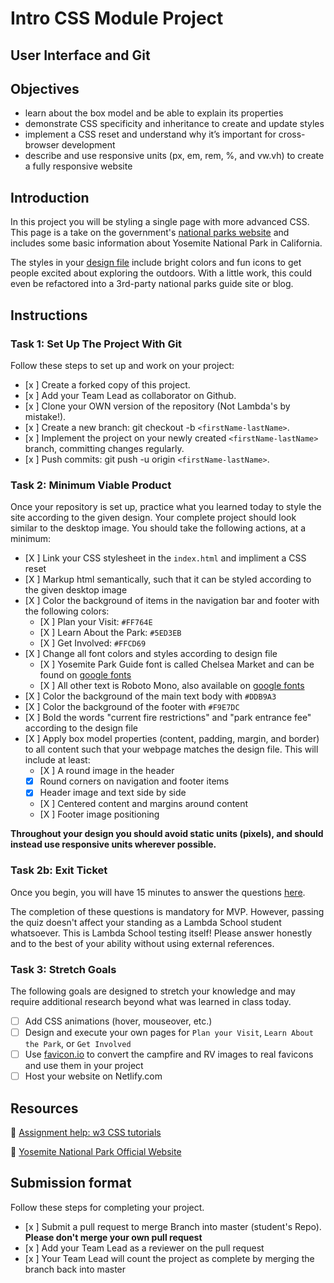 # Intro CSS Module Project

## User Interface and Git

## Objectives

- learn about the box model and be able to explain its properties
- demonstrate CSS specificity and inheritance to create and update styles
- implement a CSS reset and understand why it’s important for cross-browser development
- describe and use responsive units (px, em, rem, %, and vw.vh) to create a fully responsive website

## Introduction

In this project you will be styling a single page with more advanced CSS. This page is a take on the government's [national parks website](https://www.nps.gov/yose/index.htm) and includes some basic information about Yosemite National Park in California.

The styles in your [design file](/design/desktop.jpg) include bright colors and fun icons to get people excited about exploring the outdoors. With a little work, this could even be refactored into a 3rd-party national parks guide site or blog.

## Instructions

### Task 1: Set Up The Project With Git

Follow these steps to set up and work on your project:

- [x ] Create a forked copy of this project.
- [x ] Add your Team Lead as collaborator on Github.
- [x ] Clone your OWN version of the repository (Not Lambda's by mistake!).
- [x ] Create a new branch: git checkout -b `<firstName-lastName>`.
- [x ] Implement the project on your newly created `<firstName-lastName>` branch, committing changes regularly.
- [x ] Push commits: git push -u origin `<firstName-lastName>`.

### Task 2: Minimum Viable Product

Once your repository is set up, practice what you learned today to style the site according to the given design. Your complete project should look similar to the desktop image. You should take the following actions, at a minimum:

- [X ] Link your CSS stylesheet in the `index.html` and impliment a CSS reset 
- [X ] Markup html semantically, such that it can be styled according to the given desktop image
- [X ] Color the background of items in the navigation bar and footer with the following colors:
  - [X ] Plan your Visit: `#FF764E`
  - [X ] Learn About the Park: `#5ED3EB`
  - [X ] Get Involved: `#FFCD69`
- [X ] Change all font colors and styles according to design file
  - [X ] Yosemite Park Guide font is called Chelsea Market and can be found on [google fonts](https://fonts.google.com/specimen/Chelsea+Market)
  - [X ] All other text is Roboto Mono, also available on [google fonts](https://fonts.google.com/specimen/Roboto+Mono)
- [X ] Color the background of the main text body with `#DDB9A3`
- [X ] Color the background of the footer with `#F9E7DC`
- [X ] Bold the words "current fire restrictions" and "park entrance fee" according to the design file
- [X ] Apply box model properties (content, padding, margin, and border) to all content such that your webpage matches the design file. This will include at least:
  - [X ] A round image in the header
  - [X] Round corners on navigation and footer items
  - [X] Header image and text side by side
  - [X ] Centered content and margins around content
  - [X ] Footer image positioning

**Throughout your design you should avoid static units (pixels), and should instead use responsive units wherever possible.**

### Task 2b: Exit Ticket

Once you begin, you will have 15 minutes to answer the questions [here](https://app.codesignal.com/public-test/DyGu5BAvk3m7jHqoz/AiMA3XzNTYpeQH).

The completion of these questions is mandatory for MVP. However, passing the quiz doesn't affect your standing as a Lambda School student whatsoever. This is Lambda School testing itself! Please answer honestly and to the best of your ability without using external references.


### Task 3: Stretch Goals

The following goals are designed to stretch your knowledge and may require additional research beyond what was learned in class today.

- [ ] Add CSS animations (hover, mouseover, etc.)
- [ ] Design and execute your own pages for `Plan your Visit`, `Learn About the Park`, or `Get Involved`
- [ ] Use [favicon.io](https://favicon.io/favicon-converter/) to convert the campfire and RV images to real favicons and use them in your project
- [ ] Host your website on Netlify.com

## Resources

👋 [Assignment help: w3 CSS tutorials](https://www.w3schools.com/css/)

👀 [Yosemite National Park Official Website](https://www.nps.gov/yose/index.htm)

## Submission format

Follow these steps for completing your project.

- [x ] Submit a pull request to merge <firstName-lastName> Branch into master (student's  Repo). **Please don't merge your own pull request**
- [x ] Add your Team Lead as a reviewer on the pull request
- [x ] Your Team Lead will count the project as complete by merging the branch back into master
